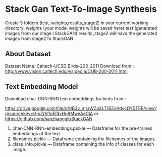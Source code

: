 # Stack Gan Text-To-Image Synthesis
Create 3 folders (test, weights,results_stage2) in your current working directory.
weights (your model weights will be saved here) test (generated images from our stage I StackGAN)
results_stage2 will have the generated images from stage2 fo StackGAN

## About Dataset
Dataset Name: Caltech-UCSD Birds-200-2011
Download from : http://www.vision.caltech.edu/visipedia/CUB-200-2011.html

## Text Embedding Model
Download char-CNN-RNN text embeddings for birds from :

https://drive.google.com/file/d/0B3y_msrWZaXLT1BZdVdycDY5TEE/view?resourcekey=0-sZrhftoEfdvHq6MweAeCjA or https://github.com/hanzhanggit/StackGAN

1. char-CNN-RNN-embeddings.pickle — Dataframe for the pre-trained embeddings of the text.
2. filenames.pickle — Dataframe containing the filenames of the images.
3. class_info.pickle — Dataframe containing the info of classes for each image.
